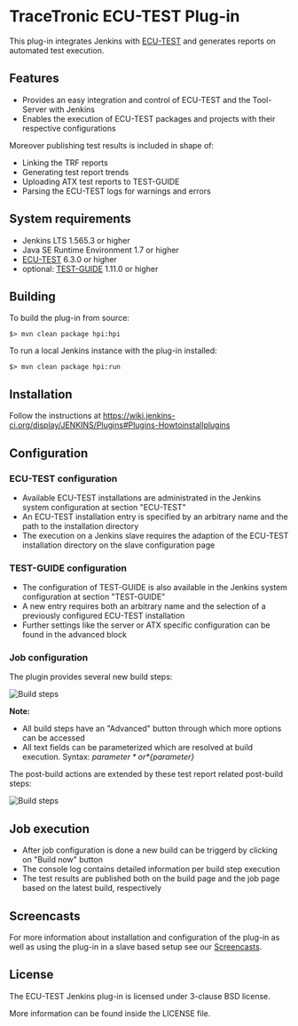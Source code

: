 # TraceTronic ECU-TEST Plug-in
This plug-in integrates Jenkins with [ECU-TEST](https://www.tracetronic.com/products/ecu-test/) and generates reports on automated test execution.

## Features
- Provides an easy integration and control of ECU-TEST and the Tool-Server with Jenkins
- Enables the execution of ECU-TEST packages and projects with their respective configurations

Moreover publishing test results is included in shape of:
 - Linking the TRF reports
 - Generating test report trends
 - Uploading ATX test reports to TEST-GUIDE
 - Parsing the ECU-TEST logs for warnings and errors

## System requirements
- Jenkins LTS 1.565.3 or higher
- Java SE Runtime Environment 1.7 or higher
- [ECU-TEST](https://www.tracetronic.com/products/ecu-test/) 6.3.0 or higher
- optional: [TEST-GUIDE](https://www.tracetronic.com/products/test-guide/) 1.11.0 or higher

## Building
To build the plug-in from source:

```
$> mvn clean package hpi:hpi
```

To run a local Jenkins instance with the plug-in installed:

```
$> mvn clean package hpi:run
```

## Installation
Follow the instructions at https://wiki.jenkins-ci.org/display/JENKINS/Plugins#Plugins-Howtoinstallplugins

## Configuration

### ECU-TEST configuration
- Available ECU-TEST installations are administrated in the Jenkins system configuration at section "ECU-TEST"
- An ECU-TEST installation entry is specified by an arbitrary name and the path to the installation directory
- The execution on a Jenkins slave requires the adaption of the ECU-TEST installation directory on the slave configuration page

### TEST-GUIDE configuration
- The configuration of TEST-GUIDE is also available in the Jenkins system configuration at section "TEST-GUIDE"
- A new entry requires both an arbitrary name and the selection of a previously configured ECU-TEST installation
- Further settings like the server or ATX specific configuration can be found in the advanced block

### Job configuration
The plugin provides several new build steps:

![Build steps](https://github.com/tracetronic/ecutest-plugin/doc/build_steps.png)

**Note:**
- All build steps have an "Advanced" button through which more options can be accessed
- All text fields can be parameterized which are resolved at build execution. Syntax: *$parameter* or *${parameter}*
  
The post-build actions are extended by these test report related post-build steps:

![Build steps](https://github.com/tracetronic/ecutest-plugin/doc/post_build_steps.png)

## Job execution

- After job configuration is done a new build can be triggerd by clicking on "Build now" button
- The console log contains detailed information per build step execution
- The test results are published both on the build page and the job page based on the latest build, respectively

## Screencasts
For more information about installation and configuration of the plug-in as well as using the plug-in in a slave based setup see our [Screencasts](https://www.tracetronic.com/products/ecu-test/jenkins/).

## License
The ECU-TEST Jenkins plug-in is licensed under 3-clause BSD license.

More information can be found inside the LICENSE file.

